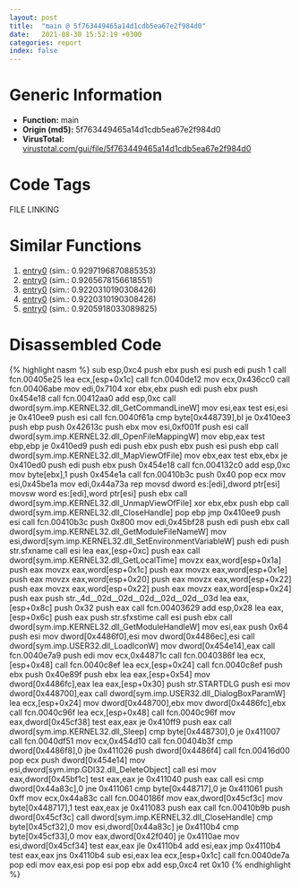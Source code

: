 ```yaml
---
layout: post
title:  "main @ 5f763449465a14d1cdb5ea67e2f984d0"
date:   2021-08-30 15:52:19 +0300
categories: report
index: false
---
```


# Generic Information
- **Function:** main
- **Origin (md5):** 5f763449465a14d1cdb5ea67e2f984d0
- **VirusTotal:** [virustotal.com/gui/file/5f763449465a14d1cdb5ea67e2f984d0][virustotal_ref]

# Code Tags
<span class="tag" id="FILE">FILE</span>
<span class="tag" id="LINKING">LINKING</span>


# Similar Functions

1. [entry0][similar_1_ref] (sim.: 0.9297196870885353)
2. [entry0][similar_2_ref] (sim.: 0.9265678156618551)
3. [entry0][similar_3_ref] (sim.: 0.9220310190308426)
4. [entry0][similar_4_ref] (sim.: 0.9220310190308426)
5. [entry0][similar_5_ref] (sim.: 0.9205918033089825)


# Disassembled Code

{% highlight nasm %}
sub esp,0xc4
push ebx
push esi
push edi
push 1
call fcn.00405e25
lea ecx,[esp+0x1c]
call fcn.0040de12
mov ecx,0x436cc0
call fcn.00406abe
mov edi,0x7104
xor ebx,ebx
push edi
push ebx
push 0x454e18
call fcn.00412aa0
add esp,0xc
call dword[sym.imp.KERNEL32.dll_GetCommandLineW]
mov esi,eax
test esi,esi
je 0x410ee9
push esi
call fcn.0040f61a
cmp byte[0x448739],bl
je 0x410ee3
push ebp
push 0x42613c
push ebx
mov esi,0xf001f
push esi
call dword[sym.imp.KERNEL32.dll_OpenFileMappingW]
mov ebp,eax
test ebp,ebp
je 0x410ed9
push edi
push ebx
push ebx
push esi
push ebp
call dword[sym.imp.KERNEL32.dll_MapViewOfFile]
mov ebx,eax
test ebx,ebx
je 0x410ed0
push edi
push ebx
push 0x454e18
call fcn.004132c0
add esp,0xc
mov byte[ebx],1
push 0x454e1a
call fcn.00410b3c
push 0x40
pop ecx
mov esi,0x45be1a
mov edi,0x44a73a
rep movsd dword es:[edi],dword ptr[esi]
movsw word es:[edi],word ptr[esi]
push ebx
call dword[sym.imp.KERNEL32.dll_UnmapViewOfFile]
xor ebx,ebx
push ebp
call dword[sym.imp.KERNEL32.dll_CloseHandle]
pop ebp
jmp 0x410ee9
push esi
call fcn.00410b3c
push 0x800
mov edi,0x45bf28
push edi
push ebx
call dword[sym.imp.KERNEL32.dll_GetModuleFileNameW]
mov esi,dword[sym.imp.KERNEL32.dll_SetEnvironmentVariableW]
push edi
push str.sfxname
call esi
lea eax,[esp+0xc]
push eax
call dword[sym.imp.KERNEL32.dll_GetLocalTime]
movzx eax,word[esp+0x1a]
push eax
movzx eax,word[esp+0x1c]
push eax
movzx eax,word[esp+0x1e]
push eax
movzx eax,word[esp+0x20]
push eax
movzx eax,word[esp+0x22]
push eax
movzx eax,word[esp+0x22]
push eax
movzx eax,word[esp+0x24]
push eax
push str._4d__02d__02d__02d__02d__02d__03d
lea eax,[esp+0x8c]
push 0x32
push eax
call fcn.00403629
add esp,0x28
lea eax,[esp+0x6c]
push eax
push str.sfxstime
call esi
push ebx
call dword[sym.imp.KERNEL32.dll_GetModuleHandleW]
mov esi,eax
push 0x64
push esi
mov dword[0x4486f0],esi
mov dword[0x4486ec],esi
call dword[sym.imp.USER32.dll_LoadIconW]
mov dword[0x454e14],eax
call fcn.0040e7a9
push edi
mov ecx,0x44871c
call fcn.0040386f
lea ecx,[esp+0x48]
call fcn.0040c8ef
lea ecx,[esp+0x24]
call fcn.0040c8ef
push ebx
push 0x40e89f
push ebx
lea eax,[esp+0x54]
mov dword[0x4486fc],eax
lea eax,[esp+0x30]
push str.STARTDLG
push esi
mov dword[0x448700],eax
call dword[sym.imp.USER32.dll_DialogBoxParamW]
lea ecx,[esp+0x24]
mov dword[0x448700],ebx
mov dword[0x4486fc],ebx
call fcn.0040c96f
lea ecx,[esp+0x48]
call fcn.0040c96f
mov eax,dword[0x45cf38]
test eax,eax
je 0x410ff9
push eax
call dword[sym.imp.KERNEL32.dll_Sleep]
cmp byte[0x448730],0
je 0x411007
call fcn.0040df51
mov ecx,0x454d10
call fcn.00404b3f
cmp dword[0x4486f8],0
jbe 0x411026
push dword[0x4486f4]
call fcn.00416d00
pop ecx
push dword[0x454e14]
mov esi,dword[sym.imp.GDI32.dll_DeleteObject]
call esi
mov eax,dword[0x45bf1c]
test eax,eax
je 0x411040
push eax
call esi
cmp dword[0x44a83c],0
jne 0x411061
cmp byte[0x448717],0
je 0x411061
push 0xff
mov ecx,0x44a83c
call fcn.0040186f
mov eax,dword[0x45cf3c]
mov byte[0x448717],1
test eax,eax
je 0x411083
push eax
call fcn.00410b9b
push dword[0x45cf3c]
call dword[sym.imp.KERNEL32.dll_CloseHandle]
cmp byte[0x45cf32],0
mov esi,dword[0x44a83c]
je 0x4110b4
cmp byte[0x45cf33],0
mov eax,dword[0x42f040]
je 0x4110ae
mov esi,dword[0x45cf34]
test eax,eax
jle 0x4110b4
add esi,eax
jmp 0x4110b4
test eax,eax
jns 0x4110b4
sub esi,eax
lea ecx,[esp+0x1c]
call fcn.0040de7a
pop edi
mov eax,esi
pop esi
pop ebx
add esp,0xc4
ret 0x10
{% endhighlight %}


[similar_1_ref]: /report/entry0@510c8408eb3f0420e19240592ddc0b5b
[similar_2_ref]: /report/entry0@588e58b795d90bc66462e36cf410fee4
[similar_3_ref]: /report/entry0@999ae3491971c32d67bd4c32561ea381
[similar_4_ref]: /report/entry0@13efdafd5b4f5d3a5dcb240b696c267c
[similar_5_ref]: /report/entry0@59b1876779e3211327c1a96e7e2c12c4
[virustotal_ref]: https://www.virustotal.com/gui/file/5f763449465a14d1cdb5ea67e2f984d0